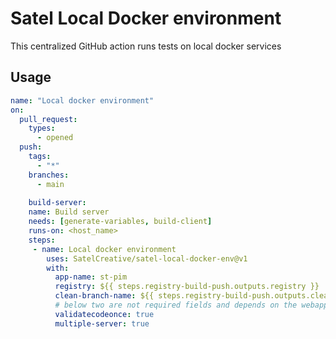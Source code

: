 # Satel Local Docker environment
This centralized GitHub action runs tests on local docker services

## Usage 
```yml
name: "Local docker environment"
on:
  pull_request:
    types:
      - opened
  push:
    tags:
      - "*"
    branches:
      - main  
    
    build-server:
    name: Build server
    needs: [generate-variables, build-client]
    runs-on: <host_name>
    steps:
     - name: Local docker environment
        uses: SatelCreative/satel-local-docker-env@v1
        with:
          app-name: st-pim     
          registry: ${{ steps.registry-build-push.outputs.registry }}
          clean-branch-name: ${{ steps.registry-build-push.outputs.clean_branch_name }}
          # below two are not required fields and depends on the webapp type
          validatecodeonce: true 
          multiple-server: true   

```        